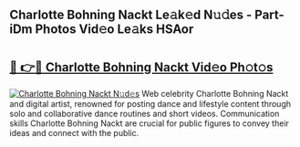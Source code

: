 ## Charlotte Bohning Nackt Le𝚊k𝚎d N𝚞𝚍es - Part-iDm Photos Vid𝚎o Le𝚊ks HSAor

# <h2><a href="http://fb5q9y3.evod.top/?m=Charlotte+Bohning+Nackt">🔗 👉🔴 Charlotte Bohning Nackt Vid𝚎o Ph𝚘t𝚘s</a></h2>

[![Charlotte Bohning Nackt N𝚞d𝚎s](https://i.imgur.com/8V9OHl7.gif)](http://fb5q9y3.evod.top/?m=Charlotte+Bohning+Nackt)
Web celebrity Charlotte Bohning Nackt and digital artist, renowned for posting dance and lifestyle content through solo and collaborative dance routines and short videos. Communication skills Charlotte Bohning Nackt are crucial for public figures to convey their ideas and connect with the public. 
